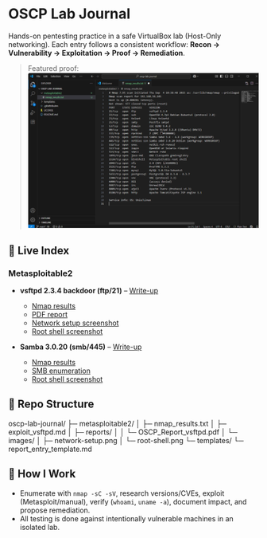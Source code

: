 # OSCP Lab Journal

Hands-on pentesting practice in a safe VirtualBox lab (Host-Only networking).
Each entry follows a consistent workflow: **Recon → Vulnerability → Exploitation → Proof → Remediation**.

> Featured proof:  
> ![Root shell on Metasploitable2](./metasploitable2/images/root-shell.png)


## 🔎 Live Index

### Metasploitable2
- **vsftpd 2.3.4 backdoor (ftp/21)** – [Write-up](./metasploitable2/exploit_vsftpd.md)  
  - [Nmap results](./metasploitable2/nmap_results.txt)  
  - [PDF report](./metasploitable2/reports/OSCP_Report_vsftpd.pdf)  
  - [Network setup screenshot](./metasploitable2/images/network-setup.png)  
  - [Root shell screenshot](./metasploitable2/images/root-shell.png)  

- **Samba 3.0.20 (smb/445)** – [Write-up](./metasploitable2/exploit_samba.md)  
  - [Nmap results](./metasploitable2/nmap_samba_results.txt)  
  - [SMB enumeration](./metasploitable2/smb_enum_results.txt)  
  - [Root shell screenshot](./metasploitable2/images/root-shell-samba.png)  


## 📁 Repo Structure

oscp-lab-journal/
├─ metasploitable2/
│ ├─ nmap_results.txt
│ ├─ exploit_vsftpd.md
│ ├─ reports/
│ │ └─ OSCP_Report_vsftpd.pdf
│ └─ images/
│ ├─ network-setup.png
│ └─ root-shell.png
└─ templates/
└─ report_entry_template.md

## 🧪 How I Work
- Enumerate with `nmap -sC -sV`, research versions/CVEs, exploit (Metasploit/manual),
  verify (`whoami`, `uname -a`), document impact, and propose remediation.
- All testing is done against intentionally vulnerable machines in an isolated lab.
